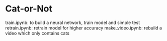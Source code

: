 # Cat-or-Not

train.ipynb: to build a neural network, train model and simple test
retrain.ipynb: retrain model for higher accuracy
make_video.ipynb: rebuild a video which only contains cats
